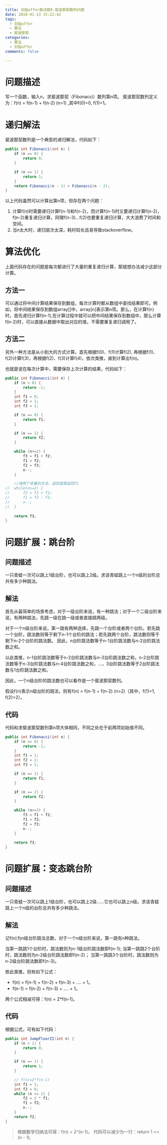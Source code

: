 ```yaml
---
title: 剑指offer面试题9-斐波那契数列问题
date: 2018-01-23 15:22:42
tags:
  - 剑指offer
  - 算法
  - 斐波那契
categories:
  - 算法
  - 剑指offer
comments: false

---
```


# 问题描述 #

写一个函数，输入n，求斐波那契（Fibonacci）数列第n项。
斐波那契数列定义为：f(n) = f(n-1) + f(n-2) (n>1) ,其中f(0)=0, f(1)=1。

<!--more-->

# 递归解法 #

斐波那契数列是一个典型的递归解法，代码如下：

```java
public int Fibonacci(int n) {
	if (n == 0) {
		return 0;
	}

	if (n == 1) {
		return 1;
	}
	return Fibonacci(n - 1) + Fibonacci(n - 2);
}
```

以上代码虽然可以计算出第n项，但存在两个问题：

1. 计算f(n)时需要递归计算f(n-1)和f(n-2)，而计算f(n-1)时又要递归计算f(n-2)，f(n-2)重复递归计算，同理f(n-3)...f(2)也要重复递归计算，大大浪费了时间和空间。
2. 当n太大时，递归层次太深，耗时较长且易导致stackoverflow。

# 算法优化 #

上面代码存在的问题是每次都进行了大量的重复递归计算，那就想办法减少这部分计算。

## 方法一 ##

可以通过将中间计算结果保存到数组，每次计算时都从数组中查找结果即可。例如，将中间结果保存到数组array[]中，array[n]表示第n项。那么，在计算f(n）时，首先递归计算f(n-1),在计算过程中就可以把中间结果保存到数组中，那么计算f(n-2)时，可以直接从数据中取出对应的值，不需要重复递归调用了。

## 方法二 ##

另外一种方法是从小到大的方式计算。首先根据f(0)、f(1)计算f(2), 再根据f(1)、f(2)计算f(3)，再根据f(2)、f(3)计算f(4)，依次类推，直到计算出f(n)。

也就是说在每次计算中，需要保存上次计算的结果，代码如下：

```java
public int Fibonacci(int n) {
	if (n < 0) {
		return -1;
	}
	int f1 = 0;
	int f2 = 1;
	int f3 = 1;

	if (n == 0) {
		return f1;
	}

	if (n == 1) {
		return f2;
	}

	while (n>=2) {
		f3 = f1 + f2;
		f1 = f2;
		f2 = f3;
		n--;
	}

	//用两个变量的方法，返回值需返回f2
//	while(n>=2) {
//		f2 = f2 + f1;
//		f1 = f2 - f1;
//		n--;
//	}
	
	return f3;
}
```

# 问题扩展：跳台阶 #

## 问题描述 ##

一只青蛙一次可以跳上1级台阶，也可以跳上2级。求该青蛙跳上一个n级的台阶总共有多少种跳法。

## 解法 ##

首先从最简单的场景考虑，对于一级台阶来说，有一种跳法；对于一个二级台阶来说，有两种跳法，先跳一级在跳一级或者直接跳两级。

对于一个n级台阶来说，第一跳有两种选择，先跳一个台阶或者两个台阶。若先跳一个台阶，跳法数则等于剩下n-1个台阶的跳法；若先跳两个台阶，跳法数则等于剩下n-2个台阶的跳法数。 因此，n台阶跳法数等于n-1台阶跳法数与n-2台阶跳法数之和。

以此类推，n-1台阶跳法数等于n-2台阶跳法数与n-3台阶跳法数之和，n-2台阶跳法数等于n-3台阶跳法数与n-4台阶跳法数之和，...，3台阶跳法数等于2台阶跳法数与1台阶跳法数之和。

因此，一个n级台阶的跳法数也可以看作是一个斐波那契数列。

假设f(n)表示n级台阶的跳法，则有f(n) = f(n-1) + f(n-2) (n>2)（其中，f(1)=1, f(2)=2）。

## 代码 ##

代码和求斐波那契数列第n项大体相同，不同之处在于前两项初始值不同。

```java
public int Fibonacci(int n) {
	if (n <= 0) {
		return -1;
	}
	int f1 = 1;
	int f2 = 2;
	int f3 = 1;

	if (n == 1) {
		return f1;
	}

	if (n == 2) {
		return f2;
	}

	while (n>=3) {
		f3 = f1 + f2;
		f1 = f2;
		f2 = f3;
		n--;
	}
	
	return f3;
}
```

# 问题扩展：变态跳台阶 #

## 问题描述 ##

一只青蛙一次可以跳上1级台阶，也可以跳上2级……它也可以跳上n级。求该青蛙跳上一个n级的台阶总共有多少种跳法。

## 解法 ##

记f(n)为n级台阶跳法总数，对于一个n级台阶来说，第一跳有n种跳法。

当第一跳跳1个台阶时，跳法数则为n-1级台阶跳法数即f(n-1);
当第一跳跳2个台阶时，跳法数则为n-2级台阶跳法数即f(n-2)；
当第一跳跳3个台阶时，跳法数则为n-2级台阶跳法数即f(n-3)。

依此类推，则有如下公式：

- f(n) = f(n-1) + f(n-2) + f(n-3) + .... + 1。
- f(n-1) = f(n-2) + f(n-3) + .... + 1。

两个公式相减可得：f(n) = 2*f(n-1)。

## 代码 ##

根据公式，可有如下代码：

```java
public int JumpFloorII(int n) {
	if (n < 1) {
		return 0;
	}

	if (n == 1) {
		return 1;
	}

	// f(n)=2*f(n-1)
	int f1 = 1;
	int f2 = 0;
	while (n >= 2) {
		f2 = 2 * f1;
		f1 = f2;
		n--;
	}
	return f2;
}
```

> 根据数学归纳法可得：f(n) = 2^(n-1)。 代码可以减少为一行：return 1 << (n - 1);